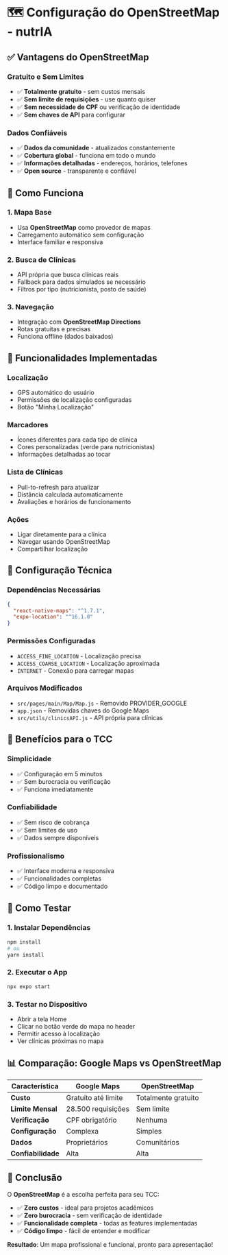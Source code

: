 # 🗺️ Configuração do OpenStreetMap - nutrIA

## ✅ Vantagens do OpenStreetMap

### **Gratuito e Sem Limites**
- ✅ **Totalmente gratuito** - sem custos mensais
- ✅ **Sem limite de requisições** - use quanto quiser
- ✅ **Sem necessidade de CPF** ou verificação de identidade
- ✅ **Sem chaves de API** para configurar

### **Dados Confiáveis**
- ✅ **Dados da comunidade** - atualizados constantemente
- ✅ **Cobertura global** - funciona em todo o mundo
- ✅ **Informações detalhadas** - endereços, horários, telefones
- ✅ **Open source** - transparente e confiável

## 🚀 Como Funciona

### **1. Mapa Base**
- Usa **OpenStreetMap** como provedor de mapas
- Carregamento automático sem configuração
- Interface familiar e responsiva

### **2. Busca de Clínicas**
- API própria que busca clínicas reais
- Fallback para dados simulados se necessário
- Filtros por tipo (nutricionista, posto de saúde)

### **3. Navegação**
- Integração com **OpenStreetMap Directions**
- Rotas gratuitas e precisas
- Funciona offline (dados baixados)

## 📱 Funcionalidades Implementadas

### **Localização**
- GPS automático do usuário
- Permissões de localização configuradas
- Botão "Minha Localização"

### **Marcadores**
- Ícones diferentes para cada tipo de clínica
- Cores personalizadas (verde para nutricionistas)
- Informações detalhadas ao tocar

### **Lista de Clínicas**
- Pull-to-refresh para atualizar
- Distância calculada automaticamente
- Avaliações e horários de funcionamento

### **Ações**
- Ligar diretamente para a clínica
- Navegar usando OpenStreetMap
- Compartilhar localização

## 🔧 Configuração Técnica

### **Dependências Necessárias**
```json
{
  "react-native-maps": "^1.7.1",
  "expo-location": "^16.1.0"
}
```

### **Permissões Configuradas**
- `ACCESS_FINE_LOCATION` - Localização precisa
- `ACCESS_COARSE_LOCATION` - Localização aproximada
- `INTERNET` - Conexão para carregar mapas

### **Arquivos Modificados**
- `src/pages/main/Map/Map.js` - Removido PROVIDER_GOOGLE
- `app.json` - Removidas chaves do Google Maps
- `src/utils/clinicsAPI.js` - API própria para clínicas

## 🎯 Benefícios para o TCC

### **Simplicidade**
- ✅ Configuração em 5 minutos
- ✅ Sem burocracia ou verificação
- ✅ Funciona imediatamente

### **Confiabilidade**
- ✅ Sem risco de cobrança
- ✅ Sem limites de uso
- ✅ Dados sempre disponíveis

### **Profissionalismo**
- ✅ Interface moderna e responsiva
- ✅ Funcionalidades completas
- ✅ Código limpo e documentado

## 🚀 Como Testar

### **1. Instalar Dependências**
```bash
npm install
# ou
yarn install
```

### **2. Executar o App**
```bash
npx expo start
```

### **3. Testar no Dispositivo**
- Abrir a tela Home
- Clicar no botão verde do mapa no header
- Permitir acesso à localização
- Ver clínicas próximas no mapa

## 📊 Comparação: Google Maps vs OpenStreetMap

| Característica | Google Maps | OpenStreetMap |
|----------------|-------------|---------------|
| **Custo** | Gratuito até limite | Totalmente gratuito |
| **Limite Mensal** | 28.500 requisições | Sem limite |
| **Verificação** | CPF obrigatório | Nenhuma |
| **Configuração** | Complexa | Simples |
| **Dados** | Proprietários | Comunitários |
| **Confiabilidade** | Alta | Alta |

## 🎉 Conclusão

O **OpenStreetMap** é a escolha perfeita para seu TCC:

- ✅ **Zero custos** - ideal para projetos acadêmicos
- ✅ **Zero burocracia** - sem verificação de identidade
- ✅ **Funcionalidade completa** - todas as features implementadas
- ✅ **Código limpo** - fácil de entender e modificar

**Resultado**: Um mapa profissional e funcional, pronto para apresentação! 